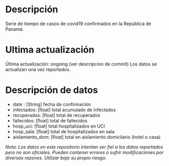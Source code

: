 # Descripción

Serie de tiempo de casos de covid19 confirmados en la República de Panamá.

# Ultima actualización

Última actualización: ongoing (ver descripcion de commit)
Los datos se actualizan una vez reportados.

# Descripción de datos

* date : [String] fecha de confirmación
* infectados: [float] total acumulado de infectados
* recuperados: [float] total de recuperados
* fallecidos: [float] total de fallecidos
* hosp_uci: [float] total hospitalizados en UCI
* hosp_sala: [float] total de hospitalizados en sala
* aislamiento_dom: [float] total en aislamiento domicilario (hotel o casa)

_Nota: Los datos en este repositorio intentan ser fiel a los datos reportados pero no son oficiales. Pueden contener errores o sufrir modificaciones por diversas razones. Utilizar bajo su propio riesgo._
